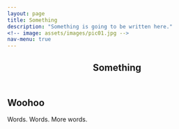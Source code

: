 ```yaml
---
layout: page
title: Something
description: "Something is going to be written here."
<!-- image: assets/images/pic01.jpg -->
nav-menu: true
---
```


<!-- Main -->
<div id="main" class="alt">

<!-- One -->
<section id="one">
        <div class="inner">
                <header class="major">
                        <h1>Something</h1>
                </header>

<!-- Content -->

<h2 id="content">Woohoo</h2>
<p>Words. Words. More words.</p>
<!-- <div class="row"> -->
<!--         <div class="6u 12u$(small)"> -->
<!--                 <h3>Sem turpis amet semper</h3> -->
<!--                 <p>Nunc lacinia ante nunc ac lobortis. Interdum adipiscing gravida odio porttitor sem non mi integer non faucibus ornare mi ut ante amet placerat aliquet. Volutpat commodo eu sed ante lacinia. Sapien a lorem in integer ornare praesent commodo adipiscing arcu in massa commodo lorem accumsan at odio massa ac ac. Semper adipiscing varius montes viverra nibh in adipiscing blandit tempus accumsan.</p> -->
<!--         </div> -->
<!--         <div class="6u$ 12u$(small)"> -->
<!--                 <h3>Magna odio tempus commodo</h3> -->
<!--                 <p>In arcu accumsan arcu adipiscing accumsan orci ac. Felis id enim aliquet. Accumsan ac integer lobortis commodo ornare aliquet accumsan erat tempus amet porttitor. Ante commodo blandit adipiscing integer semper orci eget. Faucibus commodo adipiscing mi eu nullam accumsan morbi arcu ornare odio mi adipiscing nascetur lacus ac interdum morbi accumsan vis mi accumsan ac praesent.</p> -->
<!--         </div> -->
<!--         <\!-- Break -\-> -->
<!--         <div class="4u 12u$(medium)"> -->
<!--                 <h3>Interdum sapien gravida</h3> -->
<!--                 <p>Nunc lacinia ante nunc ac lobortis. Interdum adipiscing gravida odio porttitor sem non mi integer non faucibus ornare mi ut ante amet placerat aliquet. Volutpat eu sed ante lacinia sapien lorem accumsan varius montes viverra nibh in adipiscing blandit tempus accumsan.</p> -->
<!--         </div> -->
<!--         <div class="4u 12u$(medium)"> -->
<!--                 <h3>Faucibus consequat lorem</h3> -->
<!--                 <p>Nunc lacinia ante nunc ac lobortis. Interdum adipiscing gravida odio porttitor sem non mi integer non faucibus ornare mi ut ante amet placerat aliquet. Volutpat eu sed ante lacinia sapien lorem accumsan varius montes viverra nibh in adipiscing blandit tempus accumsan.</p> -->
<!--         </div> -->
<!--         <div class="4u$ 12u$(medium)"> -->
<!--                 <h3>Accumsan montes viverra</h3> -->
<!--                 <p>Nunc lacinia ante nunc ac lobortis. Interdum adipiscing gravida odio porttitor sem non mi integer non faucibus ornare mi ut ante amet placerat aliquet. Volutpat eu sed ante lacinia sapien lorem accumsan varius montes viverra nibh in adipiscing blandit tempus accumsan.</p> -->
<!--         </div> -->
<!-- </div> -->

<!-- <hr class="major" /> -->

<!-- <\!-- Elements -\-> -->
<!-- <h2 id="elements">Elements</h2> -->
<!-- <div class="row 200%"> -->
<!--         <div class="6u 12u$(medium)"> -->

<!-- <\!-- Text stuff -\-> -->
<!-- <h3>Text</h3> -->
<!-- <p>This is <b>bold</b> and this is <strong>strong</strong>. This is <i>italic</i> and this is <em>emphasized</em>. -->
<!-- This is <sup>superscript</sup> text and this is <sub>subscript</sub> text. -->
<!-- This is <u>underlined</u> and this is code: <code>for (;;) { ... }</code>. -->
<!-- Finally, this is a <a href="#">link</a>.</p> -->
<!-- <hr /> -->
<!-- <h2>Heading Level 2</h2> -->
<!-- <h3>Heading Level 3</h3> -->
<!-- <h4>Heading Level 4</h4> -->
<!-- <hr /> -->
<!-- <p>Nunc lacinia ante nunc ac lobortis. Interdum adipiscing gravida odio porttitor sem non mi integer non faucibus ornare mi ut ante amet placerat aliquet. Volutpat eu sed ante lacinia sapien lorem accumsan varius montes viverra nibh in adipiscing blandit tempus accumsan.</p> -->

<!-- <\!-- Lists -\-> -->
<!-- <h3>Lists</h3> -->
<!-- <div class="row"> -->
<!--         <div class="6u 12u$(small)"> -->

<!--                 <h4>Unordered</h4> -->
<!--                 <ul> -->
<!--                         <li>Dolor etiam magna etiam.</li> -->
<!--                         <li>Sagittis lorem eleifend.</li> -->
<!--                         <li>Felis dolore viverra.</li> -->
<!--                 </ul> -->

<!--                 <h4>Alternate</h4> -->
<!--                 <ul class="alt"> -->
<!--                         <li>Dolor etiam magna etiam.</li> -->
<!--                         <li>Sagittis lorem eleifend.</li> -->
<!--                         <li>Felis feugiat viverra.</li> -->
<!--                 </ul> -->

<!--         </div> -->
<!--         <div class="6u$ 12u$(small)"> -->

<!--                 <h4>Ordered</h4> -->
<!--                 <ol> -->
<!--                         <li>Dolor etiam magna etiam.</li> -->
<!--                         <li>Etiam vel lorem sed viverra.</li> -->
<!--                         <li>Felis dolore viverra.</li> -->
<!--                         <li>Dolor etiam magna etiam.</li> -->
<!--                         <li>Etiam vel lorem sed viverra.</li> -->
<!--                         <li>Felis dolore viverra.</li> -->
<!--                 </ol> -->

<!--                 <h4>Icons</h4> -->
<!--                 <ul class="icons"> -->
<!--                         <li><a href="#" class="icon fa-twitter"><span class="label">Twitter</span></a></li> -->
<!--                         <li><a href="#" class="icon fa-facebook"><span class="label">Facebook</span></a></li> -->
<!--                         <li><a href="#" class="icon fa-instagram"><span class="label">Instagram</span></a></li> -->
<!--                         <li><a href="#" class="icon fa-github"><span class="label">Github</span></a></li> -->
<!--                         <li><a href="#" class="icon fa-dribbble"><span class="label">Dribbble</span></a></li> -->
<!--                         <li><a href="#" class="icon fa-tumblr"><span class="label">Tumblr</span></a></li> -->
<!--                 </ul> -->
<!--                 <ul class="icons"> -->
<!--                         <li><a href="#" class="icon alt fa-twitter"><span class="label">Twitter</span></a></li> -->
<!--                         <li><a href="#" class="icon alt fa-facebook"><span class="label">Facebook</span></a></li> -->
<!--                         <li><a href="#" class="icon alt fa-instagram"><span class="label">Instagram</span></a></li> -->
<!--                 </ul> -->

<!--         </div> -->
<!-- </div> -->

<!-- <h4>Definition</h4> -->
<!-- <dl> -->
<!--         <dt>Item1</dt> -->
<!--         <dd> -->
<!--                 <p>Lorem ipsum dolor vestibulum ante ipsum primis in faucibus vestibulum. Blandit adipiscing eu felis iaculis volutpat ac adipiscing accumsan eu faucibus. Integer ac pellentesque praesent. Lorem ipsum dolor.</p> -->
<!--         </dd> -->
<!--         <dt>Item2</dt> -->
<!--         <dd> -->
<!--                 <p>Lorem ipsum dolor vestibulum ante ipsum primis in faucibus vestibulum. Blandit adipiscing eu felis iaculis volutpat ac adipiscing accumsan eu faucibus. Integer ac pellentesque praesent. Lorem ipsum dolor.</p> -->
<!--         </dd> -->
<!--         <dt>Item3</dt> -->
<!--         <dd> -->
<!--                 <p>Lorem ipsum dolor vestibulum ante ipsum primis in faucibus vestibulum. Blandit adipiscing eu felis iaculis volutpat ac adipiscing accumsan eu faucibus. Integer ac pellentesque praesent. Lorem ipsum dolor.</p> -->
<!--         </dd> -->
<!-- </dl> -->

<!-- <h4>Actions</h4> -->
<!-- <ul class="actions"> -->
<!--         <li><a href="#" class="button special">Default</a></li> -->
<!--         <li><a href="#" class="button">Default</a></li> -->
<!-- </ul> -->
<!-- <ul class="actions small"> -->
<!--         <li><a href="#" class="button special small">Small</a></li> -->
<!--         <li><a href="#" class="button small">Small</a></li> -->
<!-- </ul> -->
<!-- <div class="row"> -->
<!--         <div class="6u 12u$(small)"> -->
<!--                 <ul class="actions vertical"> -->
<!--                         <li><a href="#" class="button special">Default</a></li> -->
<!--                         <li><a href="#" class="button">Default</a></li> -->
<!--                 </ul> -->
<!--         </div> -->
<!--         <div class="6u$ 12u$(small)"> -->
<!--                 <ul class="actions vertical small"> -->
<!--                         <li><a href="#" class="button special small">Small</a></li> -->
<!--                         <li><a href="#" class="button small">Small</a></li> -->
<!--                 </ul> -->
<!--         </div> -->
<!--         <div class="6u 12u$(small)"> -->
<!--                 <ul class="actions vertical"> -->
<!--                         <li><a href="#" class="button special fit">Default</a></li> -->
<!--                         <li><a href="#" class="button fit">Default</a></li> -->
<!--                 </ul> -->
<!--         </div> -->
<!--         <div class="6u$ 12u$(small)"> -->
<!--                 <ul class="actions vertical small"> -->
<!--                         <li><a href="#" class="button special small fit">Small</a></li> -->
<!--                         <li><a href="#" class="button small fit">Small</a></li> -->
<!--                 </ul> -->
<!--         </div> -->
<!-- </div> -->

<!-- <\!-- Blockquote -\-> -->
<!-- <h3>Blockquote</h3> -->
<!-- <blockquote>Fringilla nisl. Donec accumsan interdum nisi, quis tincidunt felis sagittis eget tempus euismod. Vestibulum ante ipsum primis in faucibus vestibulum. Blandit adipiscing eu felis iaculis volutpat ac adipiscing accumsan faucibus. Vestibulum ante ipsum primis in faucibus vestibulum. Blandit adipiscing eu felis.</blockquote> -->

<!-- <\!-- Table -\-> -->
<!-- <h3>Table</h3> -->

<!-- <h4>Default</h4> -->
<!-- <div class="table-wrapper"> -->
<!--         <table> -->
<!--                 <thead> -->
<!--                         <tr> -->
<!--                                 <th>Name</th> -->
<!--                                 <th>Description</th> -->
<!--                                 <th>Price</th> -->
<!--                         </tr> -->
<!--                 </thead> -->
<!--                 <tbody> -->
<!--                         <tr> -->
<!--                                 <td>Item1</td> -->
<!--                                 <td>Ante turpis integer aliquet porttitor.</td> -->
<!--                                 <td>29.99</td> -->
<!--                         </tr> -->
<!--                         <tr> -->
<!--                                 <td>Item2</td> -->
<!--                                 <td>Vis ac commodo adipiscing arcu aliquet.</td> -->
<!--                                 <td>19.99</td> -->
<!--                         </tr> -->
<!--                         <tr> -->
<!--                                 <td>Item3</td> -->
<!--                                 <td> Morbi faucibus arcu accumsan lorem.</td> -->
<!--                                 <td>29.99</td> -->
<!--                         </tr> -->
<!--                         <tr> -->
<!--                                 <td>Item4</td> -->
<!--                                 <td>Vitae integer tempus condimentum.</td> -->
<!--                                 <td>19.99</td> -->
<!--                         </tr> -->
<!--                         <tr> -->
<!--                                 <td>Item5</td> -->
<!--                                 <td>Ante turpis integer aliquet porttitor.</td> -->
<!--                                 <td>29.99</td> -->
<!--                         </tr> -->
<!--                 </tbody> -->
<!--                 <tfoot> -->
<!--                         <tr> -->
<!--                                 <td colspan="2"></td> -->
<!--                                 <td>100.00</td> -->
<!--                         </tr> -->
<!--                 </tfoot> -->
<!--         </table> -->
<!-- </div> -->

<!-- <h4>Alternate</h4> -->
<!-- <div class="table-wrapper"> -->
<!--         <table class="alt"> -->
<!--                 <thead> -->
<!--                         <tr> -->
<!--                                 <th>Name</th> -->
<!--                                 <th>Description</th> -->
<!--                                 <th>Price</th> -->
<!--                         </tr> -->
<!--                 </thead> -->
<!--                 <tbody> -->
<!--                         <tr> -->
<!--                                 <td>Item1</td> -->
<!--                                 <td>Ante turpis integer aliquet porttitor.</td> -->
<!--                                 <td>29.99</td> -->
<!--                         </tr> -->
<!--                         <tr> -->
<!--                                 <td>Item2</td> -->
<!--                                 <td>Vis ac commodo adipiscing arcu aliquet.</td> -->
<!--                                 <td>19.99</td> -->
<!--                         </tr> -->
<!--                         <tr> -->
<!--                                 <td>Item3</td> -->
<!--                                 <td> Morbi faucibus arcu accumsan lorem.</td> -->
<!--                                 <td>29.99</td> -->
<!--                         </tr> -->
<!--                         <tr> -->
<!--                                 <td>Item4</td> -->
<!--                                 <td>Vitae integer tempus condimentum.</td> -->
<!--                                 <td>19.99</td> -->
<!--                         </tr> -->
<!--                         <tr> -->
<!--                                 <td>Item5</td> -->
<!--                                 <td>Ante turpis integer aliquet porttitor.</td> -->
<!--                                 <td>29.99</td> -->
<!--                         </tr> -->
<!--                 </tbody> -->
<!--                 <tfoot> -->
<!--                         <tr> -->
<!--                                 <td colspan="2"></td> -->
<!--                                 <td>100.00</td> -->
<!--                         </tr> -->
<!--                 </tfoot> -->
<!--         </table> -->
<!-- </div> -->

<!-- </div> -->
<!-- <div class="6u$ 12u$(medium)"> -->

<!-- <\!-- Buttons -\-> -->
<!-- <h3>Buttons</h3> -->
<!-- <ul class="actions"> -->
<!--         <li><a href="#" class="button special">Special</a></li> -->
<!--         <li><a href="#" class="button">Default</a></li> -->
<!-- </ul> -->
<!-- <ul class="actions"> -->
<!--         <li><a href="#" class="button big">Big</a></li> -->
<!--         <li><a href="#" class="button">Default</a></li> -->
<!--         <li><a href="#" class="button small">Small</a></li> -->
<!-- </ul> -->
<!-- <ul class="actions"> -->
<!--         <li><a href="#" class="button special big">Big</a></li> -->
<!--         <li><a href="#" class="button special">Default</a></li> -->
<!--         <li><a href="#" class="button special small">Small</a></li> -->
<!-- </ul> -->
<!-- <ul class="actions fit"> -->
<!--         <li><a href="#" class="button special fit">Fit</a></li> -->
<!--         <li><a href="#" class="button fit">Fit</a></li> -->
<!-- </ul> -->
<!-- <ul class="actions fit small"> -->
<!--         <li><a href="#" class="button special fit small">Fit + Small</a></li> -->
<!--         <li><a href="#" class="button fit small">Fit + Small</a></li> -->
<!-- </ul> -->
<!-- <ul class="actions"> -->
<!--         <li><a href="#" class="button special icon fa-search">Icon</a></li> -->
<!--         <li><a href="#" class="button icon fa-download">Icon</a></li> -->
<!-- </ul> -->
<!-- <ul class="actions"> -->
<!--         <li><span class="button special disabled">Special</span></li> -->
<!--         <li><span class="button disabled">Default</span></li> -->
<!-- </ul> -->

<!-- <\!-- Form -\-> -->
<!-- <h3>Form</h3> -->

<!-- <form method="post" action="#"> -->
<!--         <div class="row uniform"> -->
<!--                 <div class="6u 12u$(xsmall)"> -->
<!--                         <input type="text" name="demo-name" id="demo-name" value="" placeholder="Name" /> -->
<!--                 </div> -->
<!--                 <div class="6u$ 12u$(xsmall)"> -->
<!--                         <input type="email" name="demo-email" id="demo-email" value="" placeholder="Email" /> -->
<!--                 </div> -->
<!--                 <\!-- Break -\-> -->
<!--                 <div class="12u$"> -->
<!--                         <div class="select-wrapper"> -->
<!--                                 <select name="demo-category" id="demo-category"> -->
<!--                                         <option value="">- Category -</option> -->
<!--                                         <option value="1">Manufacturing</option> -->
<!--                                         <option value="1">Shipping</option> -->
<!--                                         <option value="1">Administration</option> -->
<!--                                         <option value="1">Human Resources</option> -->
<!--                                 </select> -->
<!--                         </div> -->
<!--                 </div> -->
<!--                 <\!-- Break -\-> -->
<!--                 <div class="4u 12u$(small)"> -->
<!--                         <input type="radio" id="demo-priority-low" name="demo-priority" checked> -->
<!--                         <label for="demo-priority-low">Low</label> -->
<!--                 </div> -->
<!--                 <div class="4u 12u$(small)"> -->
<!--                         <input type="radio" id="demo-priority-normal" name="demo-priority"> -->
<!--                         <label for="demo-priority-normal">Normal</label> -->
<!--                 </div> -->
<!--                 <div class="4u$ 12u$(small)"> -->
<!--                         <input type="radio" id="demo-priority-high" name="demo-priority"> -->
<!--                         <label for="demo-priority-high">High</label> -->
<!--                 </div> -->
<!--                 <\!-- Break -\-> -->
<!--                 <div class="6u 12u$(small)"> -->
<!--                         <input type="checkbox" id="demo-copy" name="demo-copy"> -->
<!--                         <label for="demo-copy">Email me a copy</label> -->
<!--                 </div> -->
<!--                 <div class="6u$ 12u$(small)"> -->
<!--                         <input type="checkbox" id="demo-human" name="demo-human" checked> -->
<!--                         <label for="demo-human">I am a human</label> -->
<!--                 </div> -->
<!--                 <\!-- Break -\-> -->
<!--                 <div class="12u$"> -->
<!--                         <textarea name="demo-message" id="demo-message" placeholder="Enter your message" rows="6"></textarea> -->
<!--                 </div> -->
<!--                 <\!-- Break -\-> -->
<!--                 <div class="12u$"> -->
<!--                         <ul class="actions"> -->
<!--                                 <li><input type="submit" value="Send Message" class="special" /></li> -->
<!--                                 <li><input type="reset" value="Reset" /></li> -->
<!--                         </ul> -->
<!--                 </div> -->
<!--         </div> -->
<!-- </form> -->

<!-- <\!-- Image -\-> -->
<!-- <h3>Image</h3> -->

<!-- <h4>Fit</h4> -->
<!-- <span class="image fit"><img src="{% link assets/images/pic03.jpg %}" alt="" /></span> -->
<!-- <div class="box alt"> -->
<!--         <div class="row 50% uniform"> -->
<!--                 <div class="4u"><span class="image fit"><img src="{% link assets/images/pic08.jpg %}" alt="" /></span></div> -->
<!--                 <div class="4u"><span class="image fit"><img src="{% link assets/images/pic09.jpg %}" alt="" /></span></div> -->
<!--                 <div class="4u$"><span class="image fit"><img src="{% link assets/images/pic10.jpg %}" alt="" /></span></div> -->
<!--                 <\!-- Break -\-> -->
<!--                 <div class="4u"><span class="image fit"><img src="{% link assets/images/pic10.jpg %}" alt="" /></span></div> -->
<!--                 <div class="4u"><span class="image fit"><img src="{% link assets/images/pic08.jpg %}" alt="" /></span></div> -->
<!--                 <div class="4u$"><span class="image fit"><img src="{% link assets/images/pic09.jpg %}" alt="" /></span></div> -->
<!--                 <\!-- Break -\-> -->
<!--                 <div class="4u"><span class="image fit"><img src="{% link assets/images/pic09.jpg %}" alt="" /></span></div> -->
<!--                 <div class="4u"><span class="image fit"><img src="{% link assets/images/pic10.jpg %}" alt="" /></span></div> -->
<!--                 <div class="4u$"><span class="image fit"><img src="{% link assets/images/pic08.jpg %}" alt="" /></span></div> -->
<!--         </div> -->
<!-- </div> -->

<!-- <h4>Left &amp; Right</h4> -->
<!-- <p><span class="image left"><img src="{% link assets/images/pic09.jpg %}" alt="" /></span>Lorem ipsum dolor sit accumsan interdum nisi, quis tincidunt felis sagittis eget. tempus euismod. Vestibulum ante ipsum primis in faucibus vestibulum. Blandit adipiscing eu felis iaculis volutpat ac adipiscing accumsan eu faucibus. Integer ac pellentesque praesent tincidunt felis sagittis eget. tempus euismod. Vestibulum ante ipsum primis sagittis eget. tempus euismod. Vestibulum ante ipsum primis in faucibus vestibulum. Blandit adipiscing eu felis iaculis volutpat ac adipiscing accumsan eu faucibus. Integer ac pellentesque praesent tincidunt felis sagittis eget tempus vestibulum ante ipsum primis in faucibus magna blandit adipiscing eu felis iaculis.</p> -->
<!-- <p><span class="image right"><img src="{% link assets/images/pic10.jpg %}" alt="" /></span>Lorem ipsum dolor sit accumsan interdum nisi, quis tincidunt felis sagittis eget. tempus euismod. Vestibulum ante ipsum primis in faucibus vestibulum. Blandit adipiscing eu felis iaculis volutpat ac adipiscing accumsan eu faucibus. Integer ac pellentesque praesent tincidunt felis sagittis eget. tempus euismod. Vestibulum ante ipsum primis sagittis eget. tempus euismod. Vestibulum ante ipsum primis in faucibus vestibulum. Blandit adipiscing eu felis iaculis volutpat ac adipiscing accumsan eu faucibus. Integer ac pellentesque praesent tincidunt felis sagittis eget tempus vestibulum ante ipsum primis in faucibus magna blandit adipiscing eu felis iaculis.</p> -->

<!-- <\!-- Box -\-> -->
<!-- <h3>Box</h3> -->
<!-- <div class="box"> -->
<!--         <p>Felis sagittis eget tempus primis in faucibus vestibulum. Blandit adipiscing eu felis iaculis volutpat ac adipiscing accumsan eu faucibus. Integer ac pellentesque praesent tincidunt felis sagittis eget. tempus euismod. Magna sed etiam ante ipsum primis in faucibus vestibulum. Blandit adipiscing eu ipsum primis in faucibus vestibulum. Blandit adipiscing eu felis iaculis volutpat ac adipiscing accumsan eu faucibus lorem ipsum.</p> -->
<!-- </div> -->

<!-- <\!-- Preformatted Code -\-> -->
<!-- <h3>Preformatted</h3> -->
<!-- <pre><code>i = 0; -->

<!-- while (!deck.isInOrder()) { -->
<!--     print 'Iteration ' + i; -->
<!--     deck.shuffle(); -->
<!--     i++; -->
<!-- } -->

<!-- print 'It took ' + i + ' iterations to sort the deck.'; -->
<!-- </code></pre> -->

<!-- </div> -->
<!-- </div> -->

</div>
</section>

</div>
